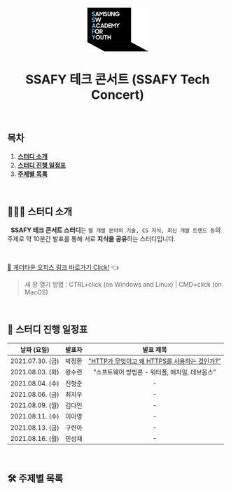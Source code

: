 <div align="center">
  <br />
  <img src="./images/ssafy_main_logo.png" alt="SSAFY" />
  <br />
  <h1>SSAFY 테크 콘서트 (SSAFY Tech Concert)</h1>
  <br />
</div>

## 목차

1. [**스터디 소개**](#1)
2. [**스터디 진행 일정표**](#2)
3. [**주제별 목록**](#3)

<br />

<div id="1"></div>

## 💁🏻‍♂ 스터디 소개

&nbsp;&nbsp;**SSAFY 테크 콘서트 스터디**는 `웹 개발 분야의 기술, CS 지식, 최신 개발 트랜드 등`의 주제로 약 10분간 발표를 통해 서로 **지식을 공유**하는 스터디입니다.

<br />

[🔗 게더타운 오피스 링크 바로가기 Click!](https://gather.town/invite?token=g5VISkik) 👈

> 새 창 열기 방법 : CTRL+click (on Windows and Linux) | CMD+click (on MacOS)

<br />

<div id="2"></div>

## 📅 스터디 진행 일정표

|   날짜 (요일)    | 발표자 |                                                                발표 제목                                                                |
| :--------------: | :----: | :-------------------------------------------------------------------------------------------------------------------------------------: |
| 2021.07.30. (금) | 박정환 | ["HTTP가 무엇이고 왜 HTTPS를 사용하는 것인가?"](https://github.com/ssafy-tech-concert/ssafy-tech-concert/blob/master/web/HTTP_HTTPS.md) |
| 2021.08.03. (화) | 왕수련 |                                             "소프트웨어 방법론 - 워터폴, 애자일, 데브옵스"                                              |
| 2021.08.04. (수) | 진형준 |                                                                    -                                                                    |
| 2021.08.06. (금) | 최지우 |                                                                    -                                                                    |
| 2021.08.09. (월) | 김다인 |                                                                    -                                                                    |
| 2021.08.11. (수) | 이아영 |                                                                    -                                                                    |
| 2021.08.13. (금) | 구련아 |                                                                    -                                                                    |
| 2021.08.16. (월) | 민성재 |                                                                    -                                                                    |

<br />

<div id="3"></div>

## 🛠 주제별 목록
